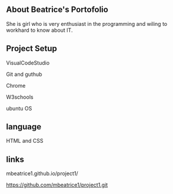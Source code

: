 ## About Beatrice's Portofolio
 She is girl who is very enthusiast in the programming and 
 wiling to workhard to know about IT.
 
## Project Setup 

VisualCodeStudio

Git and guthub

Chrome

W3schools

ubuntu OS

## language
HTML and CSS

## links
mbeatrice1.github.io/project1/

https://github.com/mbeatrice1/project1.git




